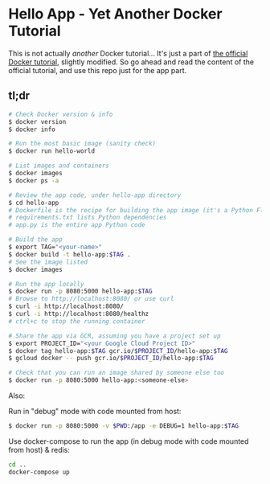 Hello App - Yet Another Docker Tutorial
=======================================

This is not actually *another* Docker tutorial...
It's just a part of [the official Docker tutorial](https://docs.docker.com/get-started/), slightly modified.
So go ahead and read the content of the official tutorial, and use this repo just for the app part.

## tl;dr

```sh
# Check Docker version & info
$ docker version
$ docker info

# Run the most basic image (sanity check)
$ docker run hello-world

# List images and containers
$ docker images
$ docker ps -a

# Review the app code, under hello-app directory
$ cd hello-app
# Dockerfile is the recipe for building the app image (it's a Python Flask app)
# requirements.txt lists Python dependencies
# app.py is the entire app Python code

# Build the app
$ export TAG="<your-name>"
$ docker build -t hello-app:$TAG .
# See the image listed
$ docker images

# Run the app locally
$ docker run -p 8080:5000 hello-app:$TAG
# Browse to http://localhost:8080/ or use curl
$ curl -i http://localhost:8080/
$ curl -i http://localhost:8080/healthz
# ctrl+c to stop the running container

# Share the app via GCR, assuming you have a project set up
$ export PROJECT_ID="<your Google Cloud Project ID>"
$ docker tag hello-app:$TAG gcr.io/$PROJECT_ID/hello-app:$TAG
$ gcloud docker -- push gcr.io/$PROJECT_ID/hello-app:$TAG

# Check that you can run an image shared by someone else too
$ docker run -p 8080:5000 hello-app:<someone-else>
```

Also:

Run in "debug" mode with code mounted from host:

```sh
$ docker run -p 8080:5000 -v $PWD:/app -e DEBUG=1 hello-app:$TAG
```

Use docker-compose to run the app (in debug mode with code mounted from host) & redis:

```sh
cd ..
docker-compose up
```
